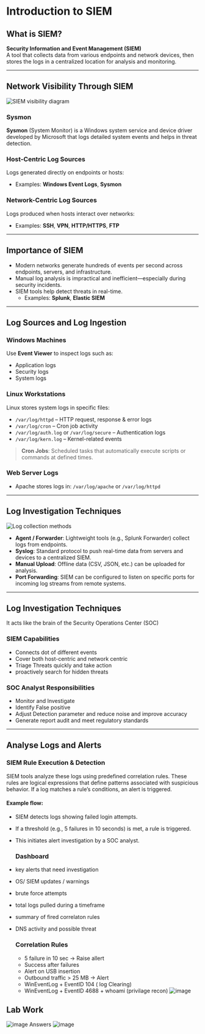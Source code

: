 # Introduction to SIEM

##  What is SIEM?
**Security Information and Event Management (SIEM)**  
A tool that collects data from various endpoints and network devices, then stores the logs in a centralized location for analysis and monitoring.

---

##  Network Visibility Through SIEM

![SIEM visibility diagram](https://github.com/user-attachments/assets/0d7fcad2-095e-4bcb-8303-8c20f7211dff)

###  Sysmon
**Sysmon** (System Monitor) is a Windows system service and device driver developed by Microsoft that logs detailed system events and helps in threat detection.

###  Host-Centric Log Sources
Logs generated directly on endpoints or hosts:
- Examples: **Windows Event Logs**, **Sysmon**

###  Network-Centric Log Sources
Logs produced when hosts interact over networks:
- Examples: **SSH**, **VPN**, **HTTP/HTTPS**, **FTP**

---

##  Importance of SIEM

- Modern networks generate hundreds of events per second across endpoints, servers, and infrastructure.
- Manual log analysis is impractical and inefficient—especially during security incidents.
- SIEM tools help detect threats in real-time.
  - Examples: **Splunk**, **Elastic SIEM**

---

##  Log Sources and Log Ingestion

###  Windows Machines
Use **Event Viewer** to inspect logs such as:
- Application logs
- Security logs
- System logs

###  Linux Workstations
Linux stores system logs in specific files:
- `/var/log/httpd` – HTTP request, response & error logs
- `/var/log/cron` – Cron job activity
- `/var/log/auth.log` or `/var/log/secure` – Authentication logs
- `/var/log/kern.log` – Kernel-related events

> **Cron Jobs**: Scheduled tasks that automatically execute scripts or commands at defined times.

###  Web Server Logs
- Apache stores logs in: `/var/log/apache` or `/var/log/httpd`

---

##  Log Investigation Techniques

![Log collection methods](https://github.com/user-attachments/assets/b8d8fa55-5192-4624-88e2-5a0c36267677)

- **Agent / Forwarder**: Lightweight tools (e.g., Splunk Forwarder) collect logs from endpoints.
- **Syslog**: Standard protocol to push real-time data from servers and devices to a centralized SIEM.
- **Manual Upload**: Offline data (CSV, JSON, etc.) can be uploaded for analysis.
- **Port Forwarding**: SIEM can be configured to listen on specific ports for incoming log streams from remote systems.

---
##  Log Investigation Techniques
It acts like the brain of the Security Operations Center (SOC)
###  SIEM Capabilities
* Connects dot of different events
* Cover both host-centric and network centric
* Triage Threats quickly and take action
* proactively search for hidden threats
###  SOC Analyst Responsibilities
* Monitor and Investigate
* Identify False positive
* Adjust Detection parameter and reduce noise and improve accuracy
* Generate report audit and meet regulatory standards
  
---
## Analyse Logs and Alerts
### SIEM Rule Execution & Detection
SIEM tools analyze these logs using predefined correlation rules. These rules are logical expressions that define patterns associated with suspicious behavior. If a log matches a rule’s conditions, an alert is triggered.
#### Example flow:

* SIEM detects logs showing failed login attempts.

* If a threshold (e.g., 5 failures in 10 seconds) is met, a rule is triggered.

* This initiates alert investigation by a SOC analyst.
  ### Dashboard
 * key alerts that need investigation
 * OS/ SIEM updates / warnings
 * brute force attempts
 * total logs pulled during a timeframe
 * summary of fired correlaton rules
 * DNS activity and possible threat
   ### Correlation Rules
   * 5 failure in 10 sec -> Raise allert
   * Success after failures
   * Alert on USB insertion
   * Outbound traffic > 25 MB -> Alert
   *  WinEventLog + EventID 104 ( log Clearing)
   *  WinEventLog + EventID 4688 + whoami (privilage recon)
     ![image](https://github.com/user-attachments/assets/d25d284c-0cc9-416e-9148-4b95770fd3e6)
## Lab Work
![image](https://github.com/user-attachments/assets/50979c6a-e964-4dea-a422-143aaa2038a8)
Answers
![image](https://github.com/user-attachments/assets/4feff115-7c47-412b-b269-a3b504358205)







